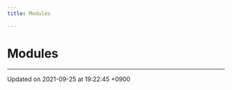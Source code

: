 ```yaml
---
title: Modules

---
```


# Modules







-------------------------------

Updated on 2021-09-25 at 19:22:45 +0900
